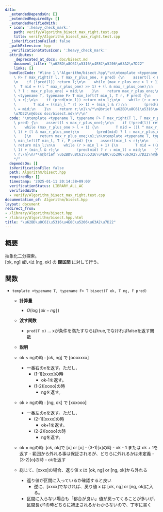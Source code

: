 ```yaml
---
data:
  _extendedDependsOn: []
  _extendedRequiredBy: []
  _extendedVerifiedWith:
  - icon: ':heavy_check_mark:'
    path: verify/Algorithm_bisect_max_right.test.cpp
    title: verify/Algorithm_bisect_max_right.test.cpp
  _isVerificationFailed: false
  _pathExtension: hpp
  _verificationStatusIcon: ':heavy_check_mark:'
  attributes:
    _deprecated_at_docs: doc/bisect.md
    document_title: "\u62BD\u8C61\u5316\u4E8C\u5206\u63A2\u7D22"
    links: []
  bundledCode: "#line 1 \"Algorithm/bisect.hpp\"\n\ntemplate <typename T, typename\
    \ F> T max_right(T l, T max_r_plus_one, F pred) {\n    assert(l < max_r_plus_one);\n\
    \n    if (!pred(l)) return l;\n\n    while (max_r_plus_one > l + 1) {\n      \
    \  T mid = ((l ^ max_r_plus_one) >> 1) + (l & max_r_plus_one);\n        (pred(mid)\
    \ ? l : max_r_plus_one) = mid;\n    }\n    return max_r_plus_one;\n};\n\ntemplate\
    \ <typename T, typename F> T min_left(T min_l, T r, F pred) {\n    assert(min_l\
    \ < r);\n\n    if (pred(min_l)) return min_l;\n\n    while (r > min_l + 1) {\n\
    \        T mid = ((min_l ^ r) >> 1) + (min_l & r);\n        (pred(mid) ? r : min_l)\
    \ = mid;\n    }\n    return r;\n}\n/*\n@brief \u62BD\u8C61\u5316\u4E8C\u5206\u63A2\
    \u7D22\n@docs doc/bisect.md\n*/\n"
  code: "\ntemplate <typename T, typename F> T max_right(T l, T max_r_plus_one, F\
    \ pred) {\n    assert(l < max_r_plus_one);\n\n    if (!pred(l)) return l;\n\n\
    \    while (max_r_plus_one > l + 1) {\n        T mid = ((l ^ max_r_plus_one) >>\
    \ 1) + (l & max_r_plus_one);\n        (pred(mid) ? l : max_r_plus_one) = mid;\n\
    \    }\n    return max_r_plus_one;\n};\n\ntemplate <typename T, typename F> T\
    \ min_left(T min_l, T r, F pred) {\n    assert(min_l < r);\n\n    if (pred(min_l))\
    \ return min_l;\n\n    while (r > min_l + 1) {\n        T mid = ((min_l ^ r) >>\
    \ 1) + (min_l & r);\n        (pred(mid) ? r : min_l) = mid;\n    }\n    return\
    \ r;\n}\n/*\n@brief \u62BD\u8C61\u5316\u4E8C\u5206\u63A2\u7D22\n@docs doc/bisect.md\n\
    */"
  dependsOn: []
  isVerificationFile: false
  path: Algorithm/bisect.hpp
  requiredBy: []
  timestamp: '2025-01-11 20:14:38+09:00'
  verificationStatus: LIBRARY_ALL_AC
  verifiedWith:
  - verify/Algorithm_bisect_max_right.test.cpp
documentation_of: Algorithm/bisect.hpp
layout: document
redirect_from:
- /library/Algorithm/bisect.hpp
- /library/Algorithm/bisect.hpp.html
title: "\u62BD\u8C61\u5316\u4E8C\u5206\u63A2\u7D22"
---
```

## 概要
抽象化二分探索。  
[ok, ng] 或いは [ng, ok] の **閉区間** に対して行う。

## 関数
- `template <typename T, typename F> T bisect(T ok, T ng, F pred) 
`
    - **計算量**
        - $O(\log \|ok - ng\|)$

    - **渡す関数**
        - `pred(T x)` ... xが条件を満たすならばtrue,でなければfalseを返す関数

    - **説明**

    - ok < ngの時 : [ok, ng] で [oooxxxx]
        - 一番右のoを返す。ただし、
            - (1-1)[xxxx]の時
                - ok-1を返す。
            - (1-2)[oooo]の時
                - ngを返す。
    - ok > ngの時 : [ng, ok] で [xxxooo]
        - 一番左のoを返す。ただし、
            - (2-1)[xxxx]の時
                - ok+1を返す。
            - (2-2)[oooo]の時
                - ngを返す。
    - ok = ngの時: [ok, ok]で [x] or [o]
            - (3-1)[x]の時
                - ok - 1 または ok + 1を返す
                    - 範囲から外れる事は保証されるが、どちらに外れるかは未定義
            - (3-2)[o]の時
                - okを返す
    - 総じて、[xxxx]の場合、返り値 x は [ok, ng] or [ng, ok]から外れる
        - 返り値が区間に入っているか確認すると良い
            - 逆に、[xxxx]でなければ、戻り値 x は [ok, ng] or [ng, ok]に入る。
        - 区間に入らない場合も「都合が良い」値が戻ってくることが多いが、区間長が1の時どちらに補正されるかわからないので、丁寧に書く